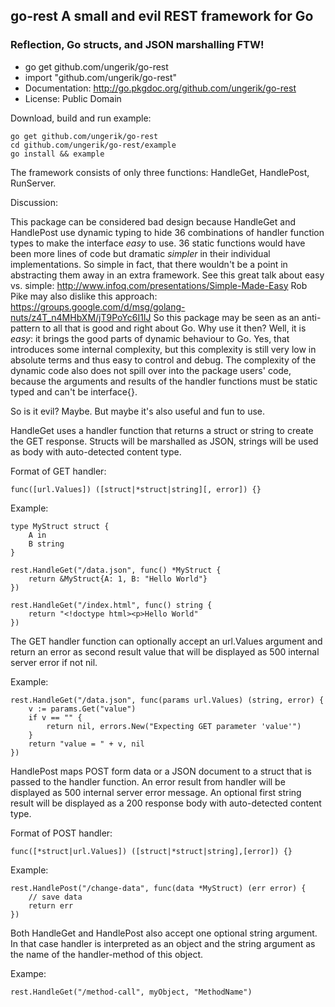 ## go-rest A small and evil REST framework for Go

### Reflection, Go structs, and JSON marshalling FTW!

* go get github.com/ungerik/go-rest
* import "github.com/ungerik/go-rest"
* Documentation: http://go.pkgdoc.org/github.com/ungerik/go-rest
* License: Public Domain

Download, build and run example:

	go get github.com/ungerik/go-rest
	cd github.com/ungerik/go-rest/example
	go install && example

The framework consists of only three functions:
HandleGet, HandlePost, RunServer.

Discussion:

This package can be considered bad design because
HandleGet and HandlePost use dynamic typing to hide 36 combinations
of handler function types to make the interface _easy_ to use.
36 static functions would have been more lines of code but
dramatic _simpler_ in their individual implementations.
So simple in fact, that there wouldn't be a point in
abstracting them away in an extra framework.
See this great talk about easy vs. simple:
http://www.infoq.com/presentations/Simple-Made-Easy
Rob Pike may also dislike this approach:
https://groups.google.com/d/msg/golang-nuts/z4T_n4MHbXM/jT9PoYc6I1IJ
So this package may be seen as an anti-pattern to all
that is good and right about Go.
Why use it then? Well, it is _easy_: it brings the good
parts of dynamic behaviour to Go.
Yes, that introduces some internal complexity,
but this complexity is still very low in absolute terms
and thus easy to control and debug.
The complexity of the dynamic code also does not spill over
into the package users' code, because the arguments and
results of the handler functions must be static typed
and can't be interface{}.

So is it evil? Maybe.
But maybe it's also useful and fun to use.

HandleGet uses a handler function that returns a struct or string
to create the GET response. Structs will be marshalled as JSON,
strings will be used as body with auto-detected content type.

Format of GET handler:

	func([url.Values]) ([struct|*struct|string][, error]) {}

Example:

	type MyStruct struct {
		A in
		B string
	}

	rest.HandleGet("/data.json", func() *MyStruct {
		return &MyStruct{A: 1, B: "Hello World"}
	})

	rest.HandleGet("/index.html", func() string {
		return "<!doctype html><p>Hello World"
	})

The GET handler function can optionally accept an url.Values argument
and return an error as second result value that will be displayed as
500 internal server error if not nil.

Example:

	rest.HandleGet("/data.json", func(params url.Values) (string, error) {
		v := params.Get("value")
		if v == "" {
			return nil, errors.New("Expecting GET parameter 'value'")
		}
		return "value = " + v, nil
	})

HandlePost maps POST form data or a JSON document to a struct that is passed
to the handler function. An error result from handler will be displayed
as 500 internal server error message. An optional first string result
will be displayed as a 200 response body with auto-detected content type.

Format of POST handler:

	func([*struct|url.Values]) ([struct|*struct|string],[error]) {}

Example:

	rest.HandlePost("/change-data", func(data *MyStruct) (err error) {
		// save data
		return err
	})

Both HandleGet and HandlePost also accept one optional string argument.
In that case handler is interpreted as an object and the string argument
as the name of the handler-method of this object.

Exampe:

	rest.HandleGet("/method-call", myObject, "MethodName")